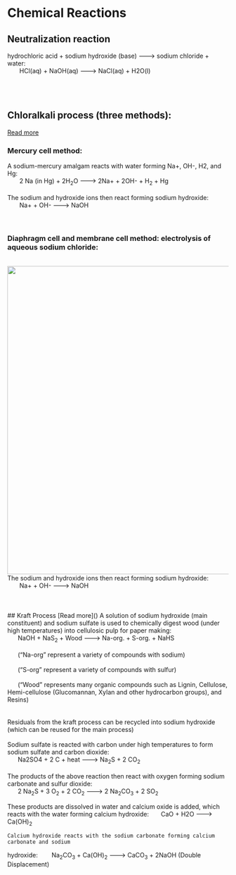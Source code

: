 # Chemical Reactions

## Neutralization reaction

hydrochloric acid + sodium hydroxide (base) ---> sodium chloride + water:<br>
&nbsp;&nbsp;&nbsp;&nbsp;&nbsp;&nbsp; HCl(aq) + NaOH(aq) ---> NaCl(aq) + H2O(l)<br><br>
<br><br>
## Chloralkali process (three methods):<br>
[Read more]()
### Mercury cell method: 
A sodium-mercury amalgam reacts with water forming Na+, OH-, H2, and Hg:<br>
&nbsp;&nbsp;&nbsp;&nbsp;&nbsp;&nbsp; 2 Na (in Hg) + 2H<sub>2</sub>O ---> 2Na+ + 2OH- + H<sub>2</sub> + Hg<br>
<br>The sodium and hydroxide ions then react forming sodium hydroxide:<br>
&nbsp;&nbsp;&nbsp;&nbsp;&nbsp;&nbsp; Na+ + OH- ---> NaOH<br><br>
<br>
### Diaphragm cell and membrane cell method: electrolysis of aqueous sodium chloride:
<br>
<img src="https://samir8000.github.io/NaOH/images/electrolysis.png" width="700"/>
<br>The sodium and hydroxide ions then react forming sodium hydroxide:<br>
&nbsp;&nbsp;&nbsp;&nbsp;&nbsp;&nbsp; Na+ + OH- ---> NaOH<br><br>
<br>
<br>
## Kraft Process
[Read more]()
A solution of sodium hydroxide (main constituent) and sodium sulfate is used to chemically digest wood (under high temperatures) into cellulosic pulp for paper making:<br>
&nbsp;&nbsp;&nbsp;&nbsp;&nbsp;&nbsp;NaOH + NaS<sub>2</sub> + Wood ---> Na-org. + S-org. + NaHS
<br><br>
&nbsp;&nbsp;&nbsp;&nbsp;&nbsp;&nbsp;(“Na-org” represent a variety of compounds with sodium)
<br><br>
&nbsp;&nbsp;&nbsp;&nbsp;&nbsp;&nbsp;(“S-org” represent a variety of compounds with sulfur)
<br><br>
&nbsp;&nbsp;&nbsp;&nbsp;&nbsp;&nbsp;(“Wood” represents many organic compounds such as Lignin, Cellulose, Hemi-cellulose (Glucomannan, Xylan and other hydrocarbon groups), and Resins)
<br><br><br>
Residuals from the kraft process can be recycled into sodium hydroxide (which can be reused for the main process)<br>
<br>
Sodium sulfate is reacted with carbon under high temperatures to form sodium sulfate and carbon dioxide:<br>
&nbsp;&nbsp;&nbsp;&nbsp;&nbsp;&nbsp;Na2SO4 + 2 C + heat ---> Na<sub>2</sub>S + 2 CO<sub>2</sub><br>
<br>	
The products of the above reaction then react with oxygen forming sodium carbonate and sulfur 
dioxide:<br>
&nbsp;&nbsp;&nbsp;&nbsp;&nbsp;&nbsp;2 Na<sub>2</sub>S + 3 O<sub>2</sub> + 2 CO<sub>2</sub> ---> 2 Na<sub>2</sub>CO<sub>3</sub> + 2 SO<sub>2</sub><br>
	
These products are dissolved in water and calcium oxide is added, which reacts with the water 
forming calcium hydroxide:
&nbsp;&nbsp;&nbsp;&nbsp;&nbsp;&nbsp;CaO + H2O ---> Ca(OH)<sub>2</sub>

	Calcium hydroxide reacts with the sodium carbonate forming calcium carbonate and sodium 
hydroxide:
&nbsp;&nbsp;&nbsp;&nbsp;&nbsp;&nbsp; Na<sub>2</sub>CO<sub>3</sub> + Ca(OH)<sub>2</sub> ---> CaCO<sub>3</sub> + 2NaOH (Double Displacement)

